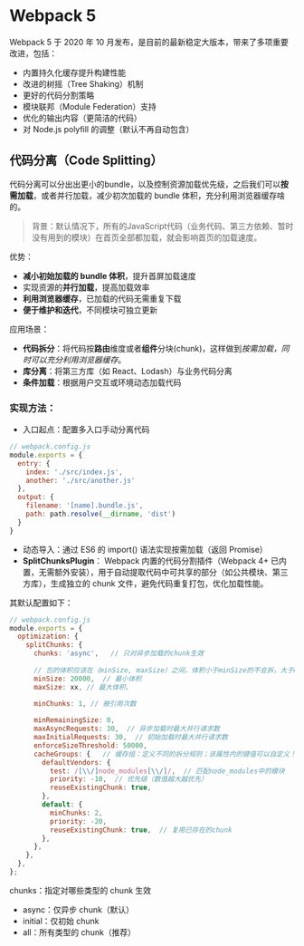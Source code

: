 # Webpack 5
Webpack 5 于 2020 年 10 月发布，是目前的最新稳定大版本，带来了多项重要改进，包括：

* 内置持久化缓存提升构建性能
* 改进的树摇（Tree Shaking）机制
* 更好的代码分割策略
* 模块联邦（Module Federation）支持
* 优化的输出内容（更简洁的代码）
* 对 Node.js polyfill 的调整（默认不再自动包含）


## 代码分离（Code Splitting）
代码分离可以分出出更小的bundle，以及控制资源加载优先级，之后我们可以**按需加载**，或者并行加载，减少初次加载的 bundle 体积，充分利用浏览器缓存啥的。

> 背景：默认情况下，所有的JavaScript代码（业务代码、第三方依赖、暂时没有用到的模块）在首页全部都加载，就会影响首页的加载速度​。

优势：
* **减小初始加载的 bundle 体积**，提升首屏加载速度
* 实现资源的**并行加载**，提高加载效率
* **利用浏览器缓存**，已加载的代码无需重复下载
* **便于维护和迭代**，不同模块可独立更新

应用场景：
* **代码拆分**：将代码按**路由**维度或者**组件**分块(chunk)，这样做到*按需加载，同时可以充分利用浏览器缓存*​。
* **库分离**：将第三方库（如 React、Lodash）与业务代码分离
* **条件加载**：根据用户交互或环境动态加载代码

### 实现方法：
* 入口起点：配置多入口手动分离代码
```js
// webpack.config.js
module.exports = {
  entry: {
    index: './src/index.js',
    another: './src/another.js'
  },
  output: {
    filename: '[name].bundle.js',
    path: path.resolve(__dirname, 'dist')
  }
}
```
* 动态导入：通过 ES6 的 import() 语法实现按需加载（返回 Promise）
* **SplitChunksPlugin**： Webpack 内置的代码分割插件（Webpack 4+ 已内置，无需额外安装），用于自动提取代码中可共享的部分（如公共模块、第三方库），生成独立的 chunk 文件，避免代码重复打包，优化加载性能。

其默认配置如下：
```js
// webpack.config.js
module.exports = {
  optimization: {
    splitChunks: {
      chunks: 'async',   // 只对异步加载的chunk生效
      
      // 包的体积应该在（minSize, maxSize）之间，体积小于minSize的不会拆，大于maxSize的会被拆
      minSize: 20000,  // 最小体积
      maxSize: xx, // 最大体积，
      
      minChunks: 1, // 被引用次数

      minRemainingSize: 0,
      maxAsyncRequests: 30,  // 异步加载时最大并行请求数
      maxInitialRequests: 30,  // 初始加载时最大并行请求数
      enforceSizeThreshold: 50000,
      cacheGroups: {   // 缓存组：定义不同的拆分规则；该属性内的键值可以自定义！
        defaultVendors: {
          test: /[\\/]node_modules[\\/]/,  // 匹配node_modules中的模块
          priority: -10,  // 优先级（数值越大越优先）
          reuseExistingChunk: true,
        },
        default: {
          minChunks: 2,
          priority: -20,
          reuseExistingChunk: true,  // 复用已存在的chunk
        },
      },
    },
  },
};
```
chunks：指定对哪些类型的 chunk 生效
* async：仅异步 chunk（默认）
* initial：仅初始 chunk
* all：所有类型的 chunk（推荐）